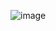 ![image](https://github.com/gauravbindal2302/Tutedude/assets/89655308/865a0f58-cb41-44d8-91f6-b31dcb41a986)
